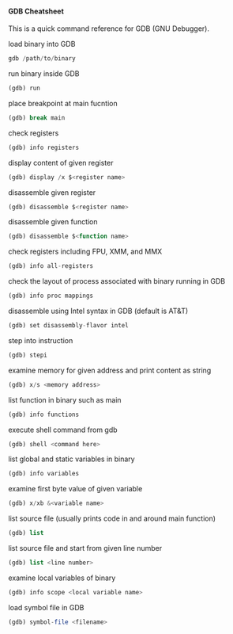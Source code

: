 #### GDB Cheatsheet
This is a quick command reference for GDB (GNU Debugger).

load binary into GDB
```php
gdb /path/to/binary
```

run binary inside GDB
```php
(gdb) run
```

place breakpoint at main fucntion
```php
(gdb) break main
```

check registers
```php
(gdb) info registers
```

display content of given register
```php
(gdb) display /x $<register name>
```

disassemble given register
```php
(gdb) disassemble $<register name>
```

disassemble given function
```php
(gdb) disassemble $<function name>
```

check registers including FPU, XMM, and MMX
```php
(gdb) info all-registers
```

check  the layout of process associated with binary running in GDB
```php
(gdb) info proc mappings
```

disassemble using Intel syntax in GDB (default is AT&T)
```php
(gdb) set disassembly-flavor intel
```

step into instruction
```php
(gdb) stepi
```

examine memory for given address and print content as string
```php
(gdb) x/s <memory address>
```

list function in binary such as main
```php
(gdb) info functions
```

execute shell command from gdb
```php
(gdb) shell <command here>
```

list global and static variables in binary
```php
(gdb) info variables
```

examine first byte value of given variable
```php
(gdb) x/xb &<variable name>
```

list source file (usually prints code in and around main function)
```php
(gdb) list
```

list source file and start from given line number
```php
(gdb) list <line number>
```

examine local variables of binary
```php
(gdb) info scope <local variable name>
```

load symbol file in GDB
```php
(gdb) symbol-file <filename>
```
